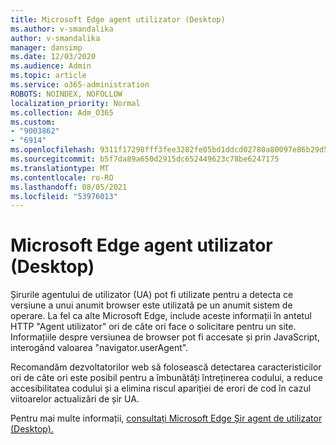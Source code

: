 ```yaml
---
title: Microsoft Edge agent utilizator (Desktop)
ms.author: v-smandalika
author: v-smandalika
manager: dansimp
ms.date: 12/03/2020
ms.audience: Admin
ms.topic: article
ms.service: o365-administration
ROBOTS: NOINDEX, NOFOLLOW
localization_priority: Normal
ms.collection: Adm_O365
ms.custom:
- "9003862"
- "6914"
ms.openlocfilehash: 9311f17298fff3fee3282fe05bd1ddcd02780a80097e86b29d56ffd575a9a571
ms.sourcegitcommit: b5f7da89a650d2915dc652449623c78be6247175
ms.translationtype: MT
ms.contentlocale: ro-RO
ms.lasthandoff: 08/05/2021
ms.locfileid: "53976013"
---
```

# <a name="microsoft-edge-user-agent-string-desktop"></a>Microsoft Edge agent utilizator (Desktop)

Șirurile agentului de utilizator (UA) pot fi utilizate pentru a detecta ce versiune a unui anumit browser este utilizată pe un anumit sistem de operare. La fel ca alte Microsoft Edge, include aceste informații în antetul HTTP "Agent utilizator" ori de câte ori face o solicitare pentru un site. Informațiile despre versiunea de browser pot fi accesate și prin JavaScript, interogând valoarea "navigator.userAgent".

Recomandăm dezvoltatorilor web să folosească detectarea caracteristicilor ori de câte ori este posibil pentru a îmbunătăți întreținerea codului, a reduce accesibilitatea codului și a elimina riscul apariției de erori de cod în cazul viitoarelor actualizări de șir UA.

Pentru mai multe informații, [consultați Microsoft Edge Șir agent de utilizator (Desktop).](https://docs.microsoft.com/microsoft-edge/web-platform/user-agent-string)